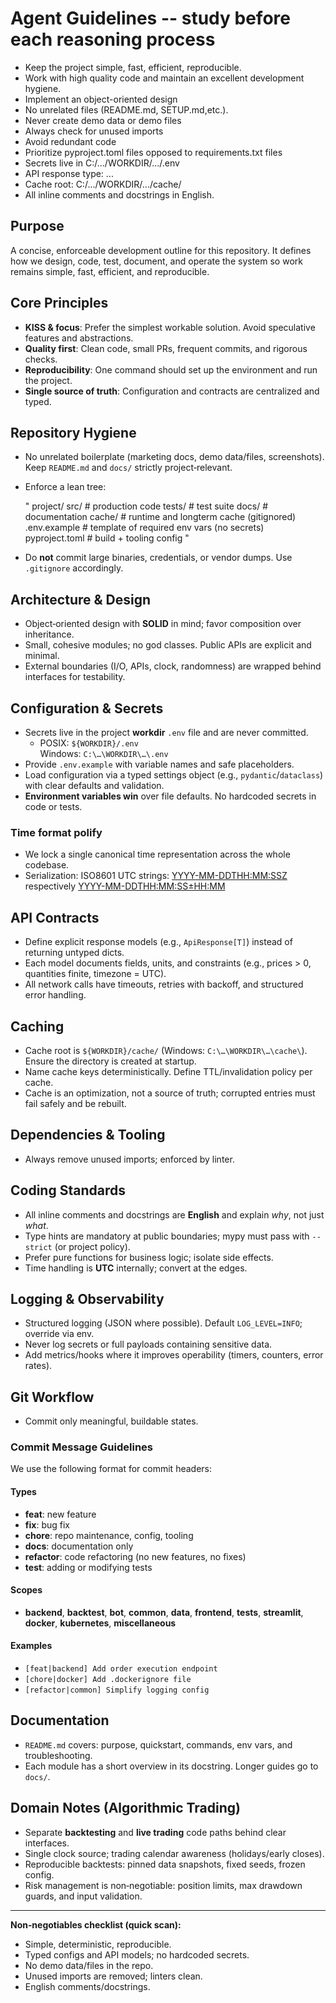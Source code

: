# Agent Guidelines -- study before each reasoning process

- Keep the project simple, fast, efficient, reproducible.
- Work with high quality code and maintain an excellent development hygiene.
- Implement an object-oriented design
- No unrelated files (README.md, SETUP.md,etc.).
- Never create demo data or demo files
- Always check for unused imports
- Avoid redundant code
- Prioritize pyproject.toml files opposed to requirements.txt files
- Secrets live in C:/.../WORKDIR/.../.env
- API response type: ...
- Cache root: C:/.../WORKDIR/.../cache/
- All inline comments and docstrings in English.

## Purpose

A concise, enforceable development outline for this repository. It defines how we design, code, test, document, and operate the system so work remains simple, fast, efficient, and reproducible.

## Core Principles

- **KISS & focus**: Prefer the simplest workable solution. Avoid speculative features and abstractions.
- **Quality first**: Clean code, small PRs, frequent commits, and rigorous checks.
- **Reproducibility**: One command should set up the environment and run the project.
- **Single source of truth**: Configuration and contracts are centralized and typed.

## Repository Hygiene

- No unrelated boilerplate (marketing docs, demo data/files, screenshots). Keep `README.md` and `docs/` strictly project‑relevant.
- Enforce a lean tree:

  "
  project/
    src/                # production code
    tests/              # test suite
    docs/               # documentation
    cache/              # runtime and longterm cache (gitignored)
    .env.example        # template of required env vars (no secrets)
    pyproject.toml      # build + tooling config
  "
  
- Do **not** commit large binaries, credentials, or vendor dumps. Use `.gitignore` accordingly.

## Architecture & Design

- Object‑oriented design with **SOLID** in mind; favor composition over inheritance.
- Small, cohesive modules; no god classes. Public APIs are explicit and minimal.
- External boundaries (I/O, APIs, clock, randomness) are wrapped behind interfaces for testability.

## Configuration & Secrets

- Secrets live in the project **workdir** `.env` file and are never committed.
  - POSIX: `${WORKDIR}/.env`  
    Windows: `C:\…\WORKDIR\…\.env`
- Provide `.env.example` with variable names and safe placeholders.
- Load configuration via a typed settings object (e.g., `pydantic`/`dataclass`) with clear defaults and validation.
- **Environment variables win** over file defaults. No hardcoded secrets in code or tests.

### Time format polify

- We lock a single canonical time representation across the whole codebase.
- Serialization: ISO8601 UTC strings: <YYYY-MM-DDTHH:MM:SSZ> respectively <YYYY-MM-DDTHH:MM:SS±HH:MM>

## API Contracts

- Define explicit response models (e.g., `ApiResponse[T]`) instead of returning untyped dicts.
- Each model documents fields, units, and constraints (e.g., prices > 0, quantities finite, timezone = UTC).
- All network calls have timeouts, retries with backoff, and structured error handling.

## Caching

- Cache root is `${WORKDIR}/cache/` (Windows: `C:\…\WORKDIR\…\cache\`). Ensure the directory is created at startup.
- Name cache keys deterministically. Define TTL/invalidation policy per cache.
- Cache is an optimization, not a source of truth; corrupted entries must fail safely and be rebuilt.

## Dependencies & Tooling

- Always remove unused imports; enforced by linter.

## Coding Standards

- All inline comments and docstrings are **English** and explain *why*, not just *what*.
- Type hints are mandatory at public boundaries; mypy must pass with `--strict` (or project policy).
- Prefer pure functions for business logic; isolate side effects.
- Time handling is **UTC** internally; convert at the edges.

## Logging & Observability

- Structured logging (JSON where possible). Default `LOG_LEVEL=INFO`; override via env.
- Never log secrets or full payloads containing sensitive data.
- Add metrics/hooks where it improves operability (timers, counters, error rates).

## Git Workflow

- Commit only meaningful, buildable states.

### Commit Message Guidelines

We use the following format for commit headers:

#### Types

- **feat**: new feature
- **fix**: bug fix
- **chore**: repo maintenance, config, tooling
- **docs**: documentation only
- **refactor**: code refactoring (no new features, no fixes)
- **test**: adding or modifying tests

#### Scopes

- **backend**, **backtest**, **bot**, **common**, **data**, **frontend**, **tests**, **streamlit**, **docker**, **kubernetes**, **miscellaneous**

#### Examples

- `[feat|backend] Add order execution endpoint`  
- `[chore|docker] Add .dockerignore file`
- `[refactor|common] Simplify logging config`

## Documentation

- `README.md` covers: purpose, quickstart, commands, env vars, and troubleshooting.
- Each module has a short overview in its docstring. Longer guides go to `docs/`.

## Domain Notes (Algorithmic Trading)

- Separate **backtesting** and **live trading** code paths behind clear interfaces.
- Single clock source; trading calendar awareness (holidays/early closes).
- Reproducible backtests: pinned data snapshots, fixed seeds, frozen config.
- Risk management is non‑negotiable: position limits, max drawdown guards, and input validation.

---
**Non‑negotiables checklist (quick scan):**

- Simple, deterministic, reproducible.
- Typed configs and API models; no hardcoded secrets.
- No demo data/files in the repo.
- Unused imports are removed; linters clean.
- English comments/docstrings.
